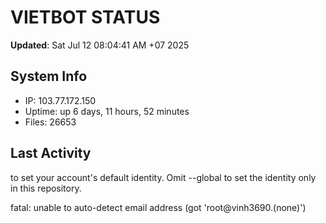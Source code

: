 # VIETBOT STATUS
**Updated**: Sat Jul 12 08:04:41 AM +07 2025

## System Info
- IP: 103.77.172.150
- Uptime: up 6 days, 11 hours, 52 minutes
- Files: 26653

## Last Activity

to set your account's default identity.
Omit --global to set the identity only in this repository.

fatal: unable to auto-detect email address (got 'root@vinh3690.(none)')
